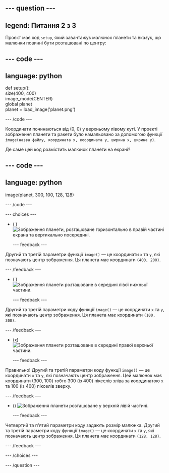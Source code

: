 
--- question ---
---
legend: Питання 2 з 3
---

Проєкт має код `setup`, який завантажує малюнок планети та вказує, що малюнки повинні бути розташовані по центру:

--- code ---
---
language: python
---

def setup():   
  size(400, 400)   
  image_mode(CENTER)   
  global planet   
  planet = load_image('planet.png')

--- /code ---

Координати починаються від (0, 0) у верхньому лівому куті. У проєкті зображення планети та ракети було намальовано за допомогою функції `image(назва файлу, координата x, координата y, ширина x, ширина y)`.

Де саме цей код розмістить малюнок планети на екрані?

--- code ---
---
language: python
---

image(planet, 300, 100, 128, 128)

--- /code ---

--- choices ---

- ( ) ![Зображення планети, розташоване горизонтально в правій частині екрана та вертикально посередині.](images/planet400200.png)

  --- feedback ---

Другий та третій параметри функції `image()` — це координати `x` та `y`, які позначають центр зображення. Ця планета має координати `(400, 200)`.

  --- /feedback ---

- ( ) ![Зображення планети розташоване в середині лівої нижньої частини.](images/planet100300.png)

  --- feedback ---

Другий та третій параметри коду функції `image()` — це координати `x` та `y`, які позначають центр зображення. Ця планета має координати `(100, 300)`.

  --- /feedback ---

- (x) ![Зображення планети розташоване в середині правої верхньої частини.](images/planet300100.png)

  --- feedback ---

Правильно! Другий та третій параметри коду функції `image()` — це координати `x` та `y`, які позначають центр зображення. Цей малюнок має координати (300, 100) тобто 300 (із 400) пікселів зліва за координатою `x` та 100 (із 400) пікселів зверху.

  --- /feedback ---

- () ![Зображення планети розташоване у верхній лівій частині.](images/planet128128.png)

  --- feedback ---

Четвертий та п'ятий параметри коду задають розмір малюнка. Другий та третій параметри коду функції `image()` — це координати `x` та `y`, які позначають центр зображення. Ця планета має координати `(128, 128)`.

  --- /feedback ---

--- /choices ---

--- /question ---
